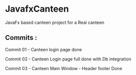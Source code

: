 # JavafxCanteen

JavaFx based canteen project for a Real canteen 

## Commits : 

Commit 01 - 
Canteen login page done

Commit 02 - 
Canteen Login page full done with Db integration 

Commit 03 - 
Canteen Main Window - Header footer Done 

